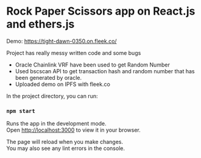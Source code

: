 # Rock Paper Scissors app on React.js and ethers.js

Demo: https://tight-dawn-0350.on.fleek.co/

Project has really messy written code and some bugs

 - Oracle Chainlink VRF have been used to get Random Number
 - Used bscscan API to get transaction hash and random number that has been generated by oracle.
 - Uploaded demo on IPFS with fleek.co

In the project directory, you can run:

### `npm start`

Runs the app in the development mode.\
Open [http://localhost:3000](http://localhost:3000) to view it in your browser.

The page will reload when you make changes.\
You may also see any lint errors in the console.
